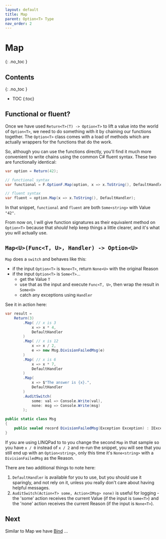 ```yaml
---
layout: default
title: Map
parent: Option<T> Type
nav_order: 2
---
```


# Map
{: .no_toc }

## Contents
{: .no_toc }

- TOC
{:toc}

## Functional or fluent?

Once we have used `Return<T>(T) -> Option<T>` to lift a value into the world of `Option<T>`, we need to do something with it by chaining our functions together.  The `Option<T>` class comes with a load of methods which are actually wrappers for the functions that do the work.

So, although you can use the functions directly, you'll find it much more convenient to write chains using the common C# fluent syntax.  These two are functionally identical:

```csharp
var option = Return(42);

// functional syntax
var functional = F.OptionF.Map(option, x => x.ToString(), DefaultHandler);

// fluent syntax
var fluent = option.Map(x => x.ToString(), DefaultHandler);
```

In that snippet, `functional` and `fluent` are both `Some<string>` with Value `"42"`.

From now on, I will give function signatures as their equivalent method on `Option<T>` because that *should* help keep things a little clearer, and it's what you will actually use.

## `Map<U>(Func<T, U>, Handler) -> Option<U>`

`Map` does a `switch` and behaves like this:

- if the input `Option<T>` is `None<T>`, return `None<U>` with the original Reason
- if the input `Option<T>` is `Some<T>`...
  - get the Value `T`
  - use that as the input and execute `Func<T, U>`, then wrap the result in `Some<U>`
  - catch any exceptions using `Handler`

See it in action here:

```csharp
var result =
    Return(3)
        .Map( // x is 3
            x => x * 4,
            DefaultHandler
        )
        .Map( // x is 12
            x => x / 2,
            e => new Msg.DivisionFailedMsg(e)
        )
        .Map( // x is 6
            x => x * 7,
            DefaultHandler
        )
        .Map(
            x => $"The answer is {x}.",
            DefaultHandler
        )
        .AuditSwitch(
            some: val => Console.Write(val),
            none: msg => Console.Write(msg)
        );

public static class Msg
{
    public sealed record DivisionFailedMsg(Exception Exception) : IExceptionMsg { }
}
```

If you are using LINQPad to  to  you change the second `Map` in that sample so you have `x / 0` instead of `x / 2` and re-run the snippet, you will see that you still end up with an `Option<string>`, only this time it's `None<string>` with a `DivisionFailedMsg` as the Reason.

There are two additional things to note here:

1. `DefaultHandler` is available for you to use, but you should use it sparingly, and not rely on it, unless you really don't care about having helpful messages.
2. `AuditSwitch(Action<T> some, Action<IMsg> none)` is useful for logging - the 'some' action receives the current Value (if the input is `Some<T>`) and the 'none' action receives the current Reason (if the input is `None<T>`).

## Next

Similar to Map we have [Bind](bind) ...
